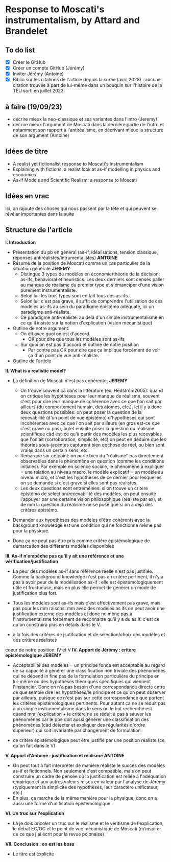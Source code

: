 # Response to Moscati's instrumentalism, by Attard and Brandelet

## To do list

- [X] Créer le GitHub
- [X] Créer un compte GitHub (Jérémy)
- [X] Inviter Jérémy (Antoine)
- [X] Biblio sur les citations de l'article depuis la sortie (avril 2023) : aucune citation trouvée à part de lui-même dans un bouquin sur l'histoire de la TEU sorti en juillet 2023.

## à faire (19/09/23)
- décrire mieux la neo-classique et ses variantes dans l'intro (Jeremy)
- décrire mieux l'argument de Moscati dans la dernière partie de l'intro et notamment son rapport à l'antiréalisme, en décrivant mieux la structure de son argument (Antoine)

## Idées de titre

- A realist yet fictionalist response to Moscati's instrumentalism
- Explaining with fictions: a realist look at as-if modelling in physics and economics
- As-if Models and Scientific Realism: a response to Moscati

## Idées en vrac

Ici, on rajoute des choses qui nous passent par la tête et qui peuvent se révéler importantes dans la suite

## Structure de l'article

**I. Introduction**
- Présentation du pb en général (as-if, idéalisations, tension classique, réponses antiréalistes/intrumentalistes) **ANTOINE**
- Résumé de la position de Moscati comme un cas particulier de la situation générale **JEREMY**
	- Distingue 3 types de modèles en économie/théorie de la décision: as-ifs, behavioral et heuristics. Les deux derniers sont censés palier au manque de réalisme du premier type et s'émanciper d'une vision purement instrumentaliste.
	- Selon lui: les trois types sont en fait tous des as-ifs. 
	- Selon lui: c'est pas grave, il suffit de comprendre l'utilisation de ces modèles as-ifs au sein du paradigme épistémo adéquate, ici un paradigme anti-réaliste. 
	- Ce paradigme anti-réaliste: au delà d'un simple instrumentalisme en ce qu'il insiste sur la notion d'explication (vision mécanistique)
- Outline de notre argument:
	- On dit avec quoi on est d'accord
		- OK pour dire que tous les modèles sont as-ifs
	- Sur quoi on est pas d'accord et outline de notre position
		- Par contre pas OK pour dire que ça implique forcément de voir ça d'un point de vue anti-réaliste.
- Outline de l'article

**II. What is a realistic model?**
- La définition de Moscati n'est pas cohérente. **JEREMY**
	- On trouve souvent ça dans la littérature (ex: Hedström2005): quand on critique les hypothèses pour leur manque  de réalisme, souvent c'est pour dire leur manque de cohérence avec ce que l'on sait par ailleurs (du comportement humain, des atomes, etc.). Ici il y a donc deux questions possibles: on peut poser la question de la recevabilité (d'un point de vue épistémo) d'hypothèses qui sont incohérentes avec ce que l'on sait par ailleurs (en gros est-ce que c'est grave ou pas), ou/et ensuite poser la question du réalisme scientifique càd est-ce qu'à partir des modèles les plus recevables que l'on ait (corroboration, simplicité, etc) on peut en déduire que les théories sous-jacentes capturent bien qqchose de réel, ou bien sont vraies dans un certain sens, etc.
	- Remarque sur ce point: on parle bien du "réalisme" pas directement observables dans le phénomène en question (comme les conditions initiales). Par exemple en science sociale, le phénomène à expliquer = une relation au niveau macro, le modèle explicatif = un modèle au niveau micro, et c'est les hypothèses de ce dernier pour lesquelles on se demande si c'est grave si elles sont pas réalistes.
	- Les deux questions sont entremêlées: si on trouve un critère épistémo de selection/recevabilité des modèles, on peut ensuite l'appuyer par une certaine vision philosophique (réaliste par ex), et de mm la question du réalisme ne se pose que si on a déjà des critères épistémo.

- Demander aux hypothèses des modèles d'être cohérents avec la background knowledge est une condition qui ne fonctionne même pas pour la physique. 

- Donc ça ne peut pas être pris comme critère épistémologique de démarcation des différents modèles disponibles

**III. As-if n'empêche pas qu'il y ait une référence et une vérification/justification**
- La peur des modèles as-if sans référence réelle n'est pas justifiée. Comme la background knowledge n'est pas un critère pertinent, il n'y a pas à avoir peur de la modélisation as-if : elle est épistémologiquement utile et fructueuse, mais en plus elle permet de générer un mode de justification plus fort.

- Tous les modèles sont as-ifs mais c'est effectivement pas grave, mais pas pour les mm raisons: mm avec des modèles as ifs on peut avoir une justification externe des modèles et donc ne mène pas à l'instrumentalisme forcément de reconnaitre qu'il y a du as if. c'est ce qu'on construira plus en détails dans le V.

- à la fois des critères de jsutifcation et de selection/choix des modèles et des critères réalistes

coeur de notre position: IV et V
**IV. Apport de Jérémy : critère épistémologique** **JEREMY**
- Acceptabilité des modèles = un principe fonda est acceptable au regard de sa capacité à générer une classification non triviale des phénomènes qui ne dépend in fine pas de la formulation particulière du principe en lui-même ou des hypothèses théoriques spécifiques qui viennent l'instancier. Donc on n'a pas besoin d'une correspondance directe entre ce que semble dire les hypothèses/le principe et ce qu'on peut observer par ailleurs, puisque ce n'est pas sur cette correspondance que portent les critères épistémologiques pertinents. Pour autant ça ne se réduit pas à un simple instrumentalisme dans le sens où le but recherché est quand mm l'explication + le critère ne se réduit à pas à sauver les phénomènes car le ppe doit aussi générer une classification des phénomènes (càd détecter et expliquer des régularités d'ordre supérieur) qui soit invariante par changement de formulation. 

- ce critère épistémologique peut être justifié par une position réaliste (ce qu'on fait dans le V)

**V. Apport d'Antoine : justification et réalisme** **ANTOINE**
- On peut tout à fait interpréter de manière réaliste le succès des modèles as-if et fictionnels. Non seulement c'est compatible, mais on peut construire un cadre de pensée où la justification est reliée à l'adéquation empirique et aux autres valeurs mises en valeur par l'analyse de Jérémy (typiquement la simplicité des hypothèses, leur caractère unificateur, etc.)
- En plus, ça marche de la même manière pour la physique, donc on a aussi une forme d'unification épistémologique.

**VI. Un truc sur l'explication**
- Là je dois bricoler un truc sur le réalisme et le véritisme de l'explication, le débat EC/OC et le point de vue mécanistique de Moscati (m'inspirer de ce que j'ai écrit pour la revue polonaise)

**VII. Conclusion : on est les boss**
- Le titre est explicite



